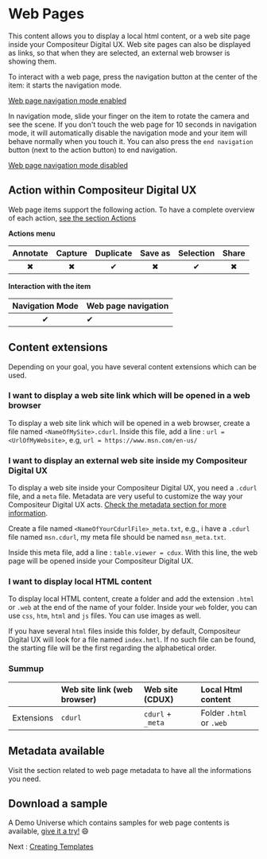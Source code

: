 # Web Pages

This content allows you to display a local html content, or a web site page inside your Compositeur Digital UX. Web site pages can also be displayed as links, so that when they are selected, an external web browser is showing them.

To interact with a web page, press the navigation button at the center of the item: it starts the navigation mode.

[Web page navigation mode enabled](../../img/content_web_page_start.JPG)

In navigation mode, slide your finger on the item to rotate the camera and see the scene. If you don't touch the web page for 10 seconds in navigation mode, it will automatically disable the navigation mode and your item will behave normally when you touch it. You can also press the `end navigation` button (next to the action button) to end navigation.

[Web page navigation mode disabled](../../img/content_web_page_end.JPG)

## Action within Compositeur Digital UX

Web page items support the following action. To have a complete overview of each action, [see the section Actions](actions.md)

**Actions menu**

| Annotate | Capture  | Duplicate | Save as  | Selection | Share    | 
|:--------:|:--------:|:---------:|:--------:|:---------:|:--------:|
| &#x2716; | &#x2716; | &#x2714;  | &#x2716; | &#x2714;  | &#x2716; |

**Interaction with the item**

| Navigation Mode | Web page navigation |
|:---------------:|:--------------------|
| &#x2714;        | &#x2714;            |

## Content extensions

Depending on your goal, you have several content extensions which can be used.

### I want to display a web site link which will be opened in a web browser

To display a web site link which will be opened in a web browser, create a file named `<NameOfMySite>.cdurl`. Inside this file, add a line :
`url = <UrlOfMyWebsite>`,  e.g, `url = https://www.msn.com/en-us/`

### I want to display an external web site inside my Compositeur Digital UX

To display a web site inside your Compositeur Digital UX, you need a `.cdurl` file, and a `meta` file. Metadata are very useful to customize the way your Compositeur Digital UX acts. [Check the metadata section for more information](../organise_content/advanced_setting.md).

Create a file named `<NameOfYourCdurlFile>_meta.txt`,  e.g., i have a `.cdurl` file named `msn.cdurl`, my meta file should be named `msn_meta.txt`.

Inside this meta file, add a line : `table.viewer = cdux`.
With this line, the web page will be opened inside your Compositeur Digital UX.

### I want to display local HTML content

To display local HTML content, create a folder and add the extension `.html` or `.web` at the end of the name of your folder. Inside your `web` folder, you can use `css`, `htm`, `html` and `js` files. You can use images as well.

If you have several `html` files inside this folder, by default, Compositeur Digital UX will look for a file named `index.hmtl`. If no such file can be found, the starting file will be the first regarding the alphabetical order.

### Summup

|          | Web site link (web browser) | Web site (CDUX)   | Local Html content       |
|----------|:----------------------------|:------------------|:-------------------------|
|Extensions| `cdurl`                     | `cdurl` + `_meta` | Folder `.html` or `.web` |

## Metadata available

Visit the section related to web page metadata to have all the informations you need.

## Download a sample

A Demo Universe which contains samples for web page contents is available, [give it a try!](../Demo-Universe.zip) &#x1f604;

Next : [Creating Templates](templates.md)

